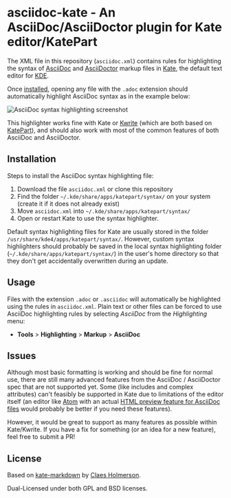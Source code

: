 # asciidoc-kate - An AsciiDoc/AsciiDoctor plugin for Kate editor/KatePart

The XML file in this repository (`asciidoc.xml`) contains rules for highlighting the syntax of [AsciiDoc](http://asciidoc.org/) and [AsciiDoctor](http://asciidoctor.org/) markup files in [Kate](http://kate-editor.org/), the default text editor for [KDE](https://www.kde.org/).

Once [installed](#installation), opening any file with the `.adoc` extension should automatically highlight AsciiDoc syntax as in the example below:

![AsciiDoc syntax highlighting screenshot](https://cloud.githubusercontent.com/assets/9295750/14149954/8449bf52-f65b-11e5-9f75-6c92dd77efd5.png)

This highlighter works fine with Kate or [Kwrite](https://www.kde.org/applications/utilities/kwrite/) (which are both based on [KatePart](http://kate-editor.org/about-katepart/)), and should also work with most of the common features of both AsciiDoc and AsciiDoctor.

## Installation

Steps to install the AsciiDoc syntax highlighting file:

1. Download the file `asciidoc.xml` or clone this repository
2. Find the folder `~/.kde/share/apps/katepart/syntax/` on your system (create it if it does not already exist)
3. Move `asciidoc.xml` into `~/.kde/share/apps/katepart/syntax/`
4. Open or restart Kate to use the syntax highlighter.

Default syntax highlighting files for Kate are usually stored in the folder `/usr/share/kde4/apps/katepart/syntax/`. However, custom syntax highlighters should probably be saved in the local syntax highlighting folder (`~/.kde/share/apps/katepart/syntax/`) in the user's home directory so that they don't get accidentally overwritten during an update.

## Usage

Files with the extension `.adoc` or `.asciidoc` will automatically be highlighted using the rules in `asciidoc.xml`. Plain text or other files can be forced to use AsciiDoc highlighting rules by selecting _AsciiDoc_ from the _Highlighting_ menu:

* __Tools__ > __Highlighting__ > __Markup__ > __AsciiDoc__

## Issues

Although most basic formatting is working and should be fine for normal use, there are still many advanced features from the AsciiDoc / AsciiDoctor spec that are not supported yet. Some (like includes and complex attributes) can't feasibly be supported in Kate due to limitations of the editor itself (an editor like [Atom](https://atom.io/) with an actual [HTML preview feature for AsciiDoc files](https://github.com/asciidoctor/atom-asciidoc-preview) would probably be better if you need these features).

However, it would be great to support as many features as possible within Kate/Kwrite. If you have a fix for something (or an idea for a new feature), feel free to submit a PR!

## License
Based on [kate-markdown](http://github.com/claes/kate-markdown/) by [Claes Holmerson](http://github.com/claes/).

Dual-Licensed under both GPL and BSD licenses.
